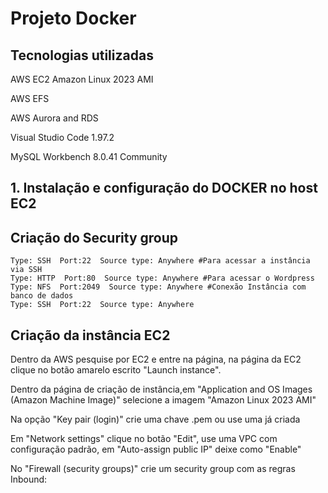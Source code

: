 # Projeto Docker
## Tecnologias utilizadas
AWS EC2 Amazon Linux 2023 AMI

AWS EFS

AWS Aurora and RDS

Visual Studio Code 1.97.2

MySQL Workbench 8.0.41 Community

## 1. Instalação e configuração do DOCKER no host EC2
## Criação do Security group
```
Type: SSH  Port:22  Source type: Anywhere #Para acessar a instância via SSH
Type: HTTP  Port:80  Source type: Anywhere #Para acessar o Wordpress
Type: NFS  Port:2049  Source type: Anywhere #Conexão Instância com banco de dados
Type: SSH  Port:22  Source type: Anywhere
```
## Criação da instância EC2
Dentro da AWS pesquise por EC2 e entre na página, na página da EC2 clique no botão amarelo escrito "Launch instance".

Dentro da página de criação de instância,em "Application and OS Images (Amazon Machine Image)" selecione a imagem "Amazon Linux 2023 AMI"

Na opção "Key pair (login)" crie uma chave .pem ou use uma já criada

Em "Network settings" clique no botão "Edit", use uma VPC com configuração padrão, em "Auto-assign public IP" deixe como "Enable"

No "Firewall (security groups)" crie um security group com as regras Inbound:
